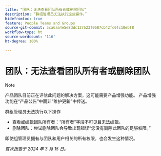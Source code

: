 ```yaml
---
title: “团队：无法查看团队所有者或删除团队”
description: “群组管理员无法执行这些操作。”
hidefromtoc: true
feature: People Teams and Groups
source-git-commit: 5ca6aa4e5e8ddc127623f0587cb42fc0fc10ebf8
workflow-type: ht
source-wordcount: '116'
ht-degree: 100%

---
```



# 团队：无法查看团队所有者或删除团队

>[!NOTE]
>
>产品团队目前正在评估此问题的解决方案，这可能需要产品增强功能。 产品增强功能在“产品公告”中而非“维护更新”中传送。

群组管理员无法执行以下操作

* 查看或编辑团队所有者：“所有者”字段不可见且无法编辑。
* 删除团队：尝试删除团队会导致出现错误“您没有删除此团队的足够权限。”

即使组管理员拥有与团队和用户相关的所有权限，也会发生这种情况。

_首次报告于 2024 年 3 月 15 日。_

